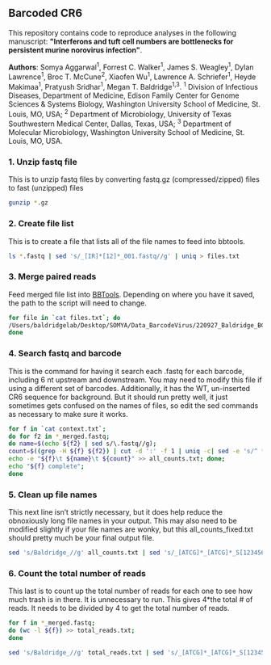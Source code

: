 
## Barcoded CR6

This repository contains code to reproduce analyses in the following manuscript: **"Interferons and tuft cell numbers are bottlenecks for persistent murine norovirus infection"**. 

**Authors**: Somya Aggarwal<sup>1</sup>, Forrest C. Walker<sup>1</sup>, James S. Weagley<sup>1</sup>, Dylan Lawrence<sup>1</sup>, Broc T. McCune<sup>2</sup>, Xiaofen Wu<sup>1</sup>, Lawrence A. Schriefer<sup>1</sup>, Heyde Makimaa<sup>1</sup>, Pratyush Sridhar<sup>1</sup>, Megan T. Baldridge<sup>1,3</sup>.  <sup>1</sup> Division of Infectious Diseases, Department of Medicine, Edison Family Center for Genome Sciences & Systems Biology, Washington University School of Medicine, St. Louis, MO, USA; <sup>2</sup> Department of Microbiology, University of Texas Southwestern Medical Center, Dallas, Texas, USA; <sup>3</sup> Department of Molecular Microbiology, Washington University School of Medicine, St. Louis, MO, USA.

### 1. Unzip fastq file

This is to unzip fastq files by converting fastq.gz (compressed/zipped) files to fast (unzipped) files

```bash
gunzip *.gz
```

### 2. Create file list

This is to create a file that lists all of the file names to feed into bbtools.

```bash
ls *.fastq | sed 's/_[IR]*[12]*_001.fastq//g' | uniq > files.txt
```

### 3. Merge paired reads

Feed merged file list into [BBTools](https://jgi.doe.gov/data-and-tools/software-tools/bbtools/). Depending on where you have it saved, the path to the script will need to change. 

```bash
for file in `cat files.txt`; do 
/Users/baldridgelab/Desktop/SOMYA/Data_BarcodeVirus/220927_Baldridge_BC001_TissuesNo1_bc_10_8/bbmap/bbmerge.sh in1=$file'_R1_001.fastq' in2=$file'_R2_001.fastq' out=$file'_merged.fastq'
done
```

### 4. Search fastq and barcode

This is the command for having it search each .fastq for each barcode, including 6 nt upstream and downstream. You may need to modify this file if using a different set of barcodes. Additionally, it has the WT, un-inserted CR6 sequence for background. But it should run pretty well, it just sometimes gets confused on the names of files, so edit the sed commands as necessary to make sure it works.

```bash
for f in `cat context.txt`; 
do for f2 in *_merged.fastq; 
do name=$(echo ${f2} | sed s/\.fastq//g); 
count=$((grep -H ${f} ${f2}) | cut -d ':' -f 1 | uniq -c| sed -e 's/^ *//;s/ /,/'|cut -d ',' -f 1); 
echo -e "${f}\t ${name}\t ${count}" >> all_counts.txt; done; 
echo "${f} complete"; 
done
```

### 5. Clean up file names

This next line isn’t strictly necessary, but it does help reduce the obnoxiously long file names in your output. This may also need to be modified slightly if your file names are wonky, but this all_counts_fixed.txt should pretty much be your final output file.

```bash
sed 's/Baldridge_//g' all_counts.txt | sed 's/_[ATCG]*_[ATCG]*_S[1234567890]*_merged//g' > all_counts_fixed.txt
```

### 6. Count the total number of reads

This last is to count up the total number of reads for each one to see how much trash is in there. It is unnecessary to run.  This gives 4*the total # of reads. It needs to be divided by 4 to get the total number of reads.

```bash
for f in *_merged.fastq;
do (wc -l ${f}) >> total_reads.txt;
done

sed 's/Baldridge_//g' total_reads.txt | sed 's/_[ATCG]*_[ATCG]*_S[1234567890]*_merged.fastq//g' > total_reads_fixed.txt
```
